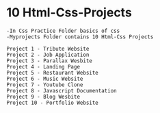 # 10 Html-Css-Projects
	-In Css Practice Folder basics of css
	-Myprojects Folder contains 10 Html-Css Projects

	Project 1 - Tribute Website
	Project 2 - Job Application
	Project 3 - Parallax Wesbite
	Project 4 - Landing Page
	Project 5 - Restaurant Website
	Project 6 - Music Website
	Project 7 - Youtube Clone
	Project 8 - Javascript Documentation
	Project 9 - Blog Wesbite
	Project 10 - Portfolio Website
